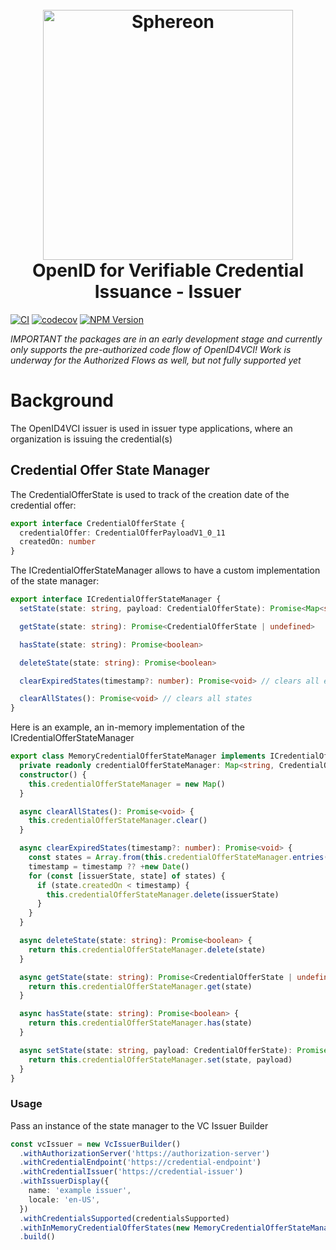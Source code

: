 <h1 align="center">
  <br>
  <a href="https://www.sphereon.com"><img src="https://sphereon.com/content/themes/sphereon/assets/img/logo.svg" alt="Sphereon" width="400"></a>
    <br>OpenID for Verifiable Credential Issuance - Issuer
  <br>
</h1>

[![CI](https://github.com/Sphereon-Opensource/openid4vci-client/actions/workflows/main.yml/badge.svg)](https://github.com/Sphereon-Opensource/openid4vci-client/actions/workflows/main.yml) [![codecov](https://codecov.io/gh/Sphereon-Opensource/openid4vci-client/branch/develop/graph/badge.svg)](https://codecov.io/gh/Sphereon-Opensource/openid4vci-client) [![NPM Version](https://img.shields.io/npm/v/@sphereon/oid4vci-client.svg)](https://npm.im/@sphereon/oid4vci-client)

_IMPORTANT the packages are in an early development stage and currently only supports the pre-authorized code flow of
OpenID4VCI! Work is underway for the Authorized Flows as well, but not fully supported yet_

# Background

The OpenID4VCI issuer is used in issuer type applications, where an organization is issuing the credential(s)

## Credential Offer State Manager

The CredentialOfferState is used to track of the creation date of the credential offer:

```typescript
export interface CredentialOfferState {
  credentialOffer: CredentialOfferPayloadV1_0_11
  createdOn: number
}
```

The ICredentialOfferStateManager allows to have a custom implementation of the state manager:

```typescript
export interface ICredentialOfferStateManager {
  setState(state: string, payload: CredentialOfferState): Promise<Map<string, CredentialOfferState>>

  getState(state: string): Promise<CredentialOfferState | undefined>

  hasState(state: string): Promise<boolean>

  deleteState(state: string): Promise<boolean>

  clearExpiredStates(timestamp?: number): Promise<void> // clears all expired states compared against timestamp if provided, otherwise current timestamp

  clearAllStates(): Promise<void> // clears all states
}
```

Here is an example, an in-memory implementation of the ICredentialOfferStateManager

```typescript
export class MemoryCredentialOfferStateManager implements ICredentialOfferStateManager {
  private readonly credentialOfferStateManager: Map<string, CredentialOfferState>
  constructor() {
    this.credentialOfferStateManager = new Map()
  }

  async clearAllStates(): Promise<void> {
    this.credentialOfferStateManager.clear()
  }

  async clearExpiredStates(timestamp?: number): Promise<void> {
    const states = Array.from(this.credentialOfferStateManager.entries())
    timestamp = timestamp ?? +new Date()
    for (const [issuerState, state] of states) {
      if (state.createdOn < timestamp) {
        this.credentialOfferStateManager.delete(issuerState)
      }
    }
  }

  async deleteState(state: string): Promise<boolean> {
    return this.credentialOfferStateManager.delete(state)
  }

  async getState(state: string): Promise<CredentialOfferState | undefined> {
    return this.credentialOfferStateManager.get(state)
  }

  async hasState(state: string): Promise<boolean> {
    return this.credentialOfferStateManager.has(state)
  }

  async setState(state: string, payload: CredentialOfferState): Promise<Map<string, CredentialOfferState>> {
    return this.credentialOfferStateManager.set(state, payload)
  }
}
```

### Usage

Pass an instance of the state manager to the VC Issuer Builder

```typescript
const vcIssuer = new VcIssuerBuilder()
  .withAuthorizationServer('https://authorization-server')
  .withCredentialEndpoint('https://credential-endpoint')
  .withCredentialIssuer('https://credential-issuer')
  .withIssuerDisplay({
    name: 'example issuer',
    locale: 'en-US',
  })
  .withCredentialsSupported(credentialsSupported)
  .withInMemoryCredentialOfferStates(new MemoryCredentialOfferStateManager())
  .build()
```
